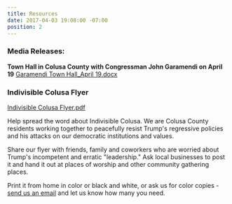 ```yaml
---
title: Resources
date: 2017-04-03 19:08:00 -07:00
position: 2
---
```


### Media Releases: 
**Town Hall in Colusa County with Congressman John Garamendi on April 19**
[Garamendi Town Hall_April 19.docx](/uploads/Garamendi%20Town%20Hall_April%2019.docx)

 
### Indivisible Colusa Flyer
[Indivisible Colusa Flyer.pdf](/uploads/Indivisible%20Colusa%20Flyer.pdf)

Help spread the word about Indivisible Colusa. We are Colusa County residents working together to peacefully resist Trump's regressive policies and his attacks on our democratic institutions and values. 

Share our flyer with friends, family and coworkers who are worried about Trump's incompetent and erratic "leadership." Ask local businesses to post it and hand it out at places of worship and other community gathering places.

Print it from home in color or black and white, or ask us for color copies - [send us an email](mailto:indivisiblecolusa@gmail.com) and let us know how many you need.